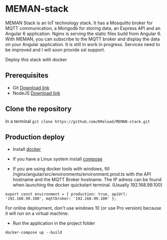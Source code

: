 # MEMAN-stack

  MEMAN Stack is an IoT technology stack. It has a Mosquitto broker for MQTT communication, a Mongodb for storing data, an Express API and an Angular 6 application. Nginx is serving the static files build from Angular 6. With MEMAN, you can subscribe to the MQTT broker and display the data on your Angular application. It is still in work in progress. Services need to be improved and I will soon provide ssl support.
  
  Deploy this stack with docker

## Prerequisites

- Git [Download link](https://git-scm.com/downloads) 
- NodeJS [Download link](https://nodejs.org/en/download/)

## Clone the repository

In a terminal
`git clone https://github.com/KReload/MEMAN-stack.git`

## Production deploy

- Install [docker](https://docs.docker.com/install/)

- If you have a Linux system install [compose](https://docs.docker.com/compose/install/)

- If you are using docker tools with windows, fill /nginx/angular/src/environments/environment.prod.ts with the API hostname and the MQTT Broker hostname. The IP adress can be found when launching the docker quickstart terminal. (Usually 192.168.99.100)

`export const environment = {
  production: true,
  apiUrl: '192.168.99.100',
  mqttbroker: '192.168.99.100'
};`

For online deployment, don't use windows 10 (or use Pro version) because it will run on a virtual machine.

- Run the application in the project folder

`docker-compose up --build`
